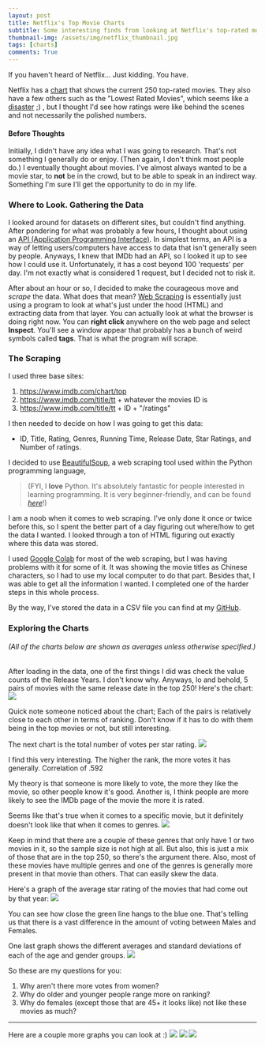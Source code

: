 ```yaml
---
layout: post
title: Netflix's Top Movie Charts
subtitle: Some interesting finds from looking at Netflix's top-rated movies
thumbnail-img: /assets/img/netflix_thumbnail.jpg
tags: [charts]
comments: True
---
```


If you haven't heard of Netflix... Just kidding. You have.

Netflix has a [chart](https://www.imdb.com/chart/top) that shows the current 250 top-rated movies. They also have a few others such as the "Lowest Rated Movies", which seems like a [disaster](https://www.imdb.com/chart/bottom) ;) , but I thought I'd see how ratings were like behind the scenes and not necessarily the polished numbers.

#### Before Thoughts

Initially, I didn't have any idea what I was going to research. That's not something I generally do or enjoy. (Then again, I don't think most people do.) I eventually thought about movies. I've almost always wanted to be a movie star, to **not** be in the crowd, but to be able to speak in an indirect way. Something I'm sure I'll get the opportunity to do in my life.

### Where to Look. Gathering the Data

I looked around for datasets on different sites, but couldn't find anything. After pondering for what was probably a few hours, I thought about using an [API (Application Programming Interface)](https://en.wikipedia.org/wiki/API). In simplest terms, an API is a way of letting users/computers have access to data that isn't generally seen by people. Anyways, I knew that IMDb had an API, so I looked it up to see how I could use it. Unfortunately, it has a cost beyond 100 'requests' per day. I'm not exactly what is considered 1 request, but I decided not to risk it.

After about an hour or so, I decided to make the courageous move and _scrape_ the data. What does that mean? [Web Scraping](https://en.wikipedia.org/wiki/Web_scraping) is essentially just using a program to look at what's just under the hood (HTML) and extracting data from that layer. You can actually look at what the browser is doing right now. You can **right click** anywhere on the web page and select **Inspect**. You'll see a window appear that probably has a bunch of weird symbols called **tags**. That is what the program will scrape.

### The Scraping

I used three base sites: 
1. https://www.imdb.com/chart/top
2. https://www.imdb.com/title/tt + whatever the movies ID is
3. https://www.imdb.com/title/tt + ID + "/ratings"

I then needed to decide on how I was going to get this data: 
* ID, Title, Rating, Genres, Running Time, Release Date, Star Ratings, and Number of ratings.

I decided to use [BeautifulSoup](https://programminghistorian.org/en/lessons/intro-to-beautiful-soup), a web scraping tool used within the Python programming language, 
>(FYI, I **love** Python. It's absolutely fantastic for people interested in learning programming. It is very beginner-friendly, and can be found [_here_](https://www.python.org/)!)

I am a noob when it comes to web scraping. I've only done it once or twice before this, so I spent the better part of a day figuring out where/how to get the data I wanted. I looked through a ton of HTML figuring out exactly where this data was stored.

I used [Google Colab](https://colab.research.google.com/) for most of the web scraping, but I was having problems with it for some of it. It was showing the movie titles as Chinese characters, so I had to use my local computer to do that part. Besides that, I was able to get all the information I wanted. I completed one of the harder steps in this whole process.

By the way, I've stored the data in a CSV file you can find at my [GitHub](https://github.com/MaxTechniche/DS20_Unit_1_Build/blob/master/top_250_IMDb_movies_and_rankings.csv).

### Exploring the Charts
###### (All of the charts below are shown as averages unless otherwise specified.)

After loading in the data, one of the first things I did was check the value counts of the Release Years. I don't know why. Anyways, lo and behold, 5 pairs of movies with the same release date in the top 250! Here's the chart:
![](https://raw.githubusercontent.com/MaxTechniche/MaxTechniche.github.io/master/assets/img/tandem_release_dates.png)

Quick note someone noticed about the chart; Each of the pairs is relatively close to each other in terms of ranking. Don't know if it has to do with them being in the top movies or not, but still interesting.

The next chart is the total number of votes per star rating.
![](https://raw.githubusercontent.com/MaxTechniche/MaxTechniche.github.io/master/assets/img/stars_to_num_ratings.png)

I find this very interesting. The higher the rank, the more votes it has generally. Correlation of .592

My theory is that someone is more likely to vote, the more they like the movie, so other people know it's good. Another is, I think people are more likely to see the IMDb page of the movie the more it is rated.

Seems like that's true when it comes to a specific movie, but it definitely doesn't look like that when it comes to genres.
![](https://raw.githubusercontent.com/MaxTechniche/MaxTechniche.github.io/master/assets/img/genre_votes_and_star_rating.png)

Keep in mind that there are a couple of these genres that only have 1 or two movies in it, so the sample size is not high at all. But also, this is just a mix of those that are in the top 250, so there's the argument there. Also, most of these movies have multiple genres and one of the genres is generally more present in that movie than others. That can easily skew the data.

Here's a graph of the average star rating of the movies that had come out by that year: 
![](https://raw.githubusercontent.com/MaxTechniche/MaxTechniche.github.io/master/assets/img/average_stars.png)

You can see how close the green line hangs to the blue one. That's telling us that there is a vast difference in the amount of voting between Males and Females.

One last graph shows the different averages and standard deviations of each of the age and gender groups.
![](https://raw.githubusercontent.com/MaxTechniche/MaxTechniche.github.io/master/assets/img/group_ranking.png)

So these are my questions for you:
1. Why aren't there more votes from women?
2. Why do older and younger people range more on ranking?
3. Why do females (except those that are 45+ it looks like) not like these movies as much?
---
Here are a couple more graphs you can look at :)
![](https://raw.githubusercontent.com/MaxTechniche/MaxTechniche.github.io/master/assets/img/release_countries.png)
![](https://raw.githubusercontent.com/MaxTechniche/MaxTechniche.github.io/master/assets/img/parental_rating.png)
![](https://raw.githubusercontent.com/MaxTechniche/MaxTechniche.github.io/master/assets/img/movies_per_year.png)
